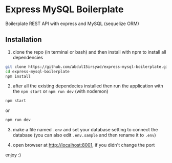 # Express MySQL Boilerplate
Boilerplate REST API with express and MySQL (sequelize ORM)

## Installation
1. clone the repo (in terminal or bash) and then install with npm to install all dependencies

```bash
git clone https://github.com/abdul15irsyad/express-mysql-boilerplate.git
cd express-mysql-boilerplate
npm install
```

2. after all the existing dependecies installed then run the application with the `npm start` or `npm run dev` (with nodemon)

```bash
npm start
```
or
```bash
npm run dev
```

3. make a file named `.env` and set your database setting to connect the database (you can also edit `.env.sample` and then rename it to `.env`)

4. open browser at [http://localhost:8001](http://localhost:8001), if you didn't change the port

enjoy :)